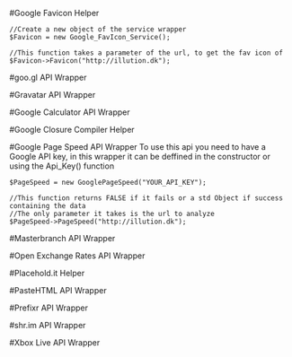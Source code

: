 #Google Favicon Helper
```
//Create a new object of the service wrapper
$Favicon = new Google_FavIcon_Service();

//This function takes a parameter of the url, to get the fav icon of
$Favicon->Favicon("http://illution.dk");
```

#goo.gl API Wrapper

#Gravatar API Wrapper

#Google Calculator API Wrapper

#Google Closure Compiler Helper

#Google Page Speed API Wrapper
To use this api you need to have a Google API key,
in this wrapper it can be deffined in the constructor or
using the Api_Key() function

```
$PageSpeed = new GooglePageSpeed("YOUR_API_KEY");

//This function returns FALSE if it fails or a std Object if success containing the data
//The only parameter it takes is the url to analyze
$PageSpeed->PageSpeed("http://illution.dk");

```

#Masterbranch API Wrapper

#Open Exchange Rates API Wrapper

#Placehold.it Helper

#PasteHTML API Wrapper

#Prefixr API Wrapper

#shr.im API Wrapper

#Xbox Live API Wrapper